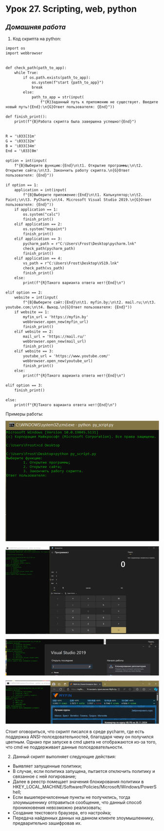 # Урок 27. Scripting, web, python  

 ## ***Домашняя работа*** ##  
1) Код скрипта на python:
```
import os
import webbrowser


def check_path(path_to_app):
    while True:
        if os.path.exists(path_to_app):
            os.system(f"start {path_to_app}")
            break
        else:
            path_to_app = str(input(
                f"{R}Заданный путь к приложению не существует. Введите новый путь!{End}:\n{G}Ответ пользователя: {End}"))

def finish_print():
    print(f"{B}Работа скрипта была завершена успешно!{End}")


R = '\033[31m'
G = '\033[32m'
B = '\033[34m'
End = '\033[0m'

option = int(input(
    f"{B}Выберите функцию:{End}\n\t1. Открытие программы;\n\t2. Открытие сайта;\n\t3. Закончить работу скрипта.\n{G}Ответ пользователя: {End}"))

if option == 1:
    application = int(input(
        f"{B}Выберите приложение:{End}\n\t1. Калькулятор;\n\t2. Paint;\n\t3. PyCharm;\n\t4. Microsoft Visual Studio 2019.\n{G}Ответ пользователя: {End}"))
    if application == 1:
        os.system("calc")
        finish_print()
    elif application == 2:
        os.system("mspaint")
        finish_print()
    elif application == 3:
        pycharm_path = r"C:\Users\Frost\Desktop\pycharm.lnk"
        check_path(pycharm_path)
        finish_print()
    elif application == 4:
        vs_path = r"C:\Users\Frost\Desktop\VS19.lnk"
        check_path(vs_path)
        finish_print()
    else:
        print(f"{R}Такого варианта ответа нет!{End}\n")

elif option == 2:
    website = int(input(
        f"{B}Выберите сайт:{End}\n\t1. myfin.by;\n\t2. mail.ru;\n\t3. youtube.com;\n\t4. Выход.\n{G}Ответ пользователя: {End}"))
    if website == 1:
        myfin_url = 'https://myfin.by'
        webbrowser.open_new(myfin_url)
        finish_print()
    elif website == 2:
        mail_url = 'https://mail.ru/'
        webbrowser.open_new(mail_url)
        finish_print()
    elif website == 3:
        youtube_url = 'https://www.youtube.com/'
        webbrowser.open_new(youtube_url)
        finish_print()
    else:
        print(f"{R}Такого варианта ответа нет!{End}\n")

elif option == 3:
    finish_print()

else:
    print(f"{R}Такого варианта ответа нет!{End}\n")
```

Примеры работы:  

![launch_script](images/launch_script.png)  

![res1](images/res1.png)  

![res2](images/res2.png)

![res3](images/res3.png)  

Стоит оговориться, что скрипт писался в среде pycharm, где есть поддержка ANSI-полседовательностей, благодаря чему он получился цветным. Однако при запуске в cmd цвета не отображаются из-за того, что cmd не поддерживает данные полседовательности.  
  
2) Данный скрипт выполняет следующие действия:
* Выявляет запущенные политики;
* В случае, если политика запущена, пытается отключить политику и связанное с ней логирование;
* Далее в реестр помещает значения блокирования политики в HKEY_LOCAL_MACHINE/Software/Policies/Microsoft/Windows/PowerShell;
* Если вышеперечилсенные пункты не получились, тогда злоумышеннику отправиться сообщение, что данный способ проникновения невозможно реализовать;
* Создание текстового браузера, его настройка;
* Передача найденных данных на данном клиенте злоумышленнику, предварительно зашифровав их.

